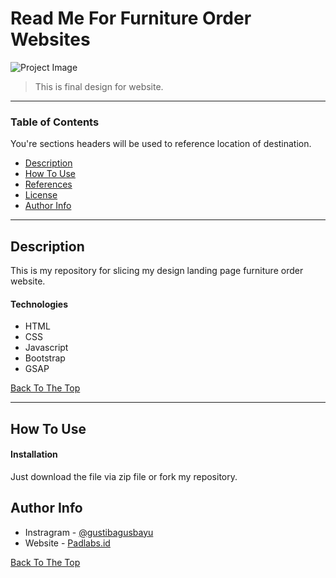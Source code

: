 # Read Me For Furniture Order Websites

![Project Image](https://user-images.githubusercontent.com/38857598/122137133-85bab280-ce76-11eb-8eaf-939a1a66aa2f.jpg)

> This is final design for website.

---

### Table of Contents
You're sections headers will be used to reference location of destination.

- [Description](#description)
- [How To Use](#how-to-use)
- [References](#references)
- [License](#license)
- [Author Info](#author-info)

---

## Description

This is my repository for slicing my design landing page furniture order website.

#### Technologies

- HTML
- CSS
- Javascript
- Bootstrap
- GSAP

[Back To The Top](#read-me-template)

---

## How To Use

#### Installation
Just download the file via zip file or fork my repository.


## Author Info

- Instragram - [@gustibagusbayu](https://instagram.com/gustibagusbayu)
- Website - [Padlabs.id](https://gustibagusbayu.github.io/)

[Back To The Top](#read-me-template)
